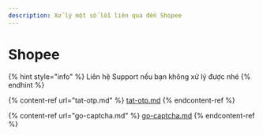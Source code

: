```yaml
---
description: Xử lý một số lỗi liên qua đến Shopee
---
```


# Shopee

{% hint style="info" %}
Liên hệ Support nếu bạn không xử lý được nhé
{% endhint %}

{% content-ref url="tat-otp.md" %}
[tat-otp.md](tat-otp.md)
{% endcontent-ref %}

{% content-ref url="go-captcha.md" %}
[go-captcha.md](go-captcha.md)
{% endcontent-ref %}
